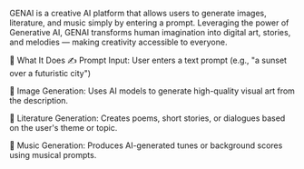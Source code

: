 GENAI is a creative AI platform that allows users to generate images, literature, and music simply by entering a prompt. Leveraging the power of Generative AI, GENAI transforms human imagination into digital art, stories, and melodies — making creativity accessible to everyone.

🧠 What It Does
✍️ Prompt Input: User enters a text prompt (e.g., "a sunset over a futuristic city")

🎨 Image Generation: Uses AI models to generate high-quality visual art from the description.

📖 Literature Generation: Creates poems, short stories, or dialogues based on the user's theme or topic.

🎵 Music Generation: Produces AI-generated tunes or background scores using musical prompts.
